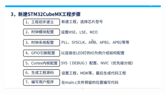 ![image-20240812093920437](https://raw.githubusercontent.com/ZhangZhen-huia/Note/main/img/202408120939512.png)
